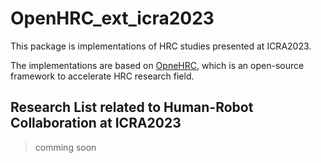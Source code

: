 # OpenHRC_ext_icra2023

This package is implementations of HRC studies presented at ICRA2023.

The implementations are based on [OpneHRC](https://github.com/itadera/OpenHRC), which is an open-source framework to accelerate HRC research field.


## Research List related to Human-Robot Collaboration at ICRA2023

> comming soon
